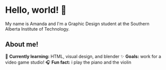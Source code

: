 # Hello, world! 👋

My name is Amanda and I'm a Graphic Design student at the Southern Alberta Institute of Technology. 

## About me!
🌱 **Currently learning:** HTML, visual design, and blender
✨ **Goals:** work for a video game studio!
🎧 **Fun fact:** i play the piano and the violin 